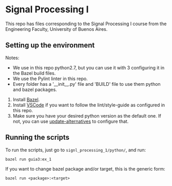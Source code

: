 # Signal Processing I
This repo has files corresponding to the Signal Processing I course from the Engineering Faculty, University of Buenos Aires.

## Setting up the environment

Notes:
* We use in this repo python2.7, but you can use it with 3 configuring it in the Bazel build files.
* We use the Pylint linter in this repo.
* Every folder has a '\_\_init\_\_.py' file and 'BUILD' file to use them python and bazel packages.

1. Install [Bazel](https://docs.bazel.build/versions/master/install.html).
2. Install [VSCode](https://code.visualstudio.com/download) if you want to follow the lint/style-guide as configured in this repo. 
3. Make sure you have your desired python version as the default one. If not, you can use [update-alternatives](https://linuxconfig.org/how-to-change-from-default-to-alternative-python-version-on-debian-linux) to configure that.

## Running the scripts

To run the scripts, just go to ```signl_processing_1/python/```, and run:

```
bazel run guia3:ex_1
```

If you want to change bazel package and/or target, this is the generic form:

```
bazel run <package>:<target>
```
